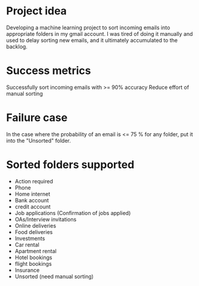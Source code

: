 # Project idea
Developing a machine learning project to sort incoming emails into appropriate folders in my gmail account.
I was tired of doing it manually and used to delay sorting new emails, and it ultimately accumulated to the backlog.

# Success metrics
Successfully sort incoming emails with >= 90% accuracy
Reduce effort of manual sorting

# Failure case
In the case where the probability of an email is <= 75 % for any folder, put it into the "Unsorted" folder.

# Sorted folders supported
- Action required
- Phone
- Home internet
- Bank account
- credit account
- Job applications (Confirmation of jobs applied)
- OAs/Interview invitations
- Online deliveries
- Food deliveries
- Investments
- Car rental
- Apartment rental
- Hotel bookings
- flight bookings
- Insurance
- Unsorted (need manual sorting)
